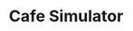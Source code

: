 ---
layout: frame
title:  "Cafe Simulator"
category: bots
summary: "Wysc's central repository for all bot commands and functionality."
iframeurl: "https://gdocs.gitbook.io/wysc/bots/corebot"
redirect_from:
  - bots/simulator
---